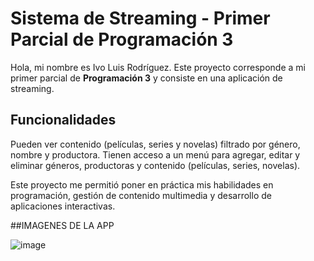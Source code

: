 # Sistema de Streaming - Primer Parcial de Programación 3

Hola, mi nombre es Ivo Luis Rodríguez. Este proyecto corresponde a mi primer parcial de **Programación 3** y consiste en una aplicación de streaming.

## Funcionalidades

Pueden ver contenido (películas, series y novelas) filtrado por género, nombre y productora.
Tienen acceso a un menú para agregar, editar y eliminar géneros, productoras y contenido (películas, series, novelas).

Este proyecto me permitió poner en práctica mis habilidades en programación, gestión de contenido multimedia y desarrollo de aplicaciones interactivas.

##IMAGENES DE LA APP


![image](https://github.com/user-attachments/assets/9028bcac-ff63-4c00-9d37-e61dc6a9459f)

